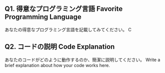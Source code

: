 ## Q1. 得意なプログラミング言語 Favorite Programming Language
あなたの得意なプログラミング言語を記載してみてください。
C

## Q2. コードの説明 Code Explanation
あなたのコードがどのように動作するのか、簡潔に説明してください。
Write a brief explanation about how your code works here.

